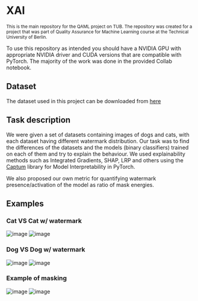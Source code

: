 # XAI
<sup>This is the main repository for the QAML project on TUB. The repository was created for a project that was part of Quality Assurance for Machine Learning course at the Technical University of Berlin.</sub>

To use this repository as intended you should have a NVIDIA GPU with appropriate NVIDIA driver and CUDA versions that are compatible with PyTorch.
The majority of the work was done in the provided Collab notebook.

## Dataset
The dataset used in this project can be downloaded from [here](https://drive.google.com/file/d/1R5r5q_LExbb3f33Zycuq2-CEW8Ty_7Dw/view?usp=share_link)


## Task description
We were given a set of datasets containing images of dogs and cats, with each dataset having different watermark distribution.
Our task was to find the differences of the datasets and the models (binary classifiers) trained on each of them and try to explain the behaviour.
We used explainability methods such as Integrated Gradients, SHAP, LRP and others using the [Captum](https://captum.ai/) library for Model Interpretability in PyTorch.

We also proposed our own metric for quantifying watermark presence/activation of the model as ratio of mask energies.

## Examples

### Cat VS Cat w/ watermark
![image](https://user-images.githubusercontent.com/92629358/218581234-9c1cadbd-19ad-4907-8fcb-9391fd0721af.png)
![image](https://user-images.githubusercontent.com/92629358/218581484-cd9117cb-c5ee-4caa-af62-9f32120d95c2.png)

### Dog VS Dog w/ watermark
![image](https://user-images.githubusercontent.com/92629358/218581771-9c92b08b-4c4b-4068-a29e-bae7b94128a0.png)
![image](https://user-images.githubusercontent.com/92629358/218581803-a5768147-6d39-40f8-b979-fdbadcb12b73.png)

### Example of masking
![image](https://user-images.githubusercontent.com/92629358/218583697-427395f9-f1de-4c43-a0e0-d98cc8ce388c.png)
![image](https://user-images.githubusercontent.com/92629358/218583702-4213d7a0-1f38-4494-a893-7b4be91ce834.png)


